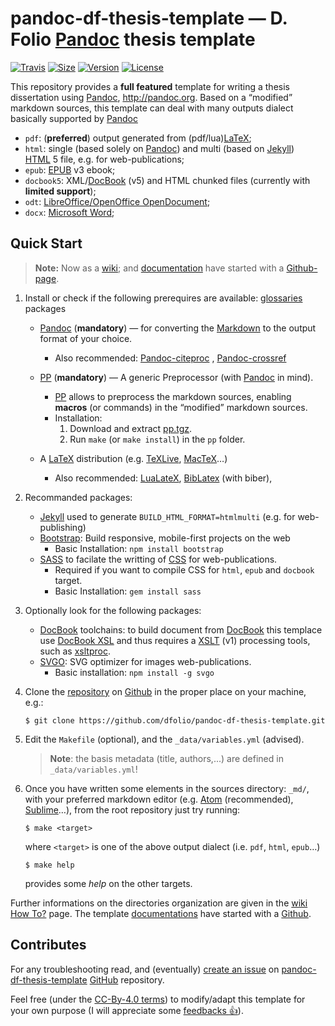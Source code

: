 # pandoc-df-thesis-template — D. Folio [Pandoc] thesis template

[![Travis](https://img.shields.io/travis/com/dfolio/pandoc-df-thesis-template.svg)][travis-ci]
[![Size](https://img.shields.io/github/repo-size/dfolio/pandoc-df-thesis-template.svg)][github-io]
[![Version](https://img.shields.io/github/tag/dfolio/pandoc-df-thesis-template.svg)][github-io]
[![License](https://img.shields.io/github/license/dfolio/pandoc-df-thesis-template.svg)](https://raw.githubusercontent.com/dfolio/pandoc-df-thesis-template/master/LICENSE)


This repository provides a **full featured** template for writing a thesis dissertation using [Pandoc], <http://pandoc.org>. Based on a “modified” markdown sources, this template can deal with many outputs dialect basically supported by [Pandoc]

- `pdf`: (**preferred**) output generated from (pdf/lua)[LaTeX];
- `html`: single (based solely on [Pandoc]) and multi (based on [Jekyll])  [HTML]&nbsp;5 file, e.g. for web-publications;
- `epub`: [EPUB] v3 ebook;
- `docbook5`: XML/[DocBook][DocBook] (v5) and HTML chunked files  (currently with **limited support**);
- `odt`:  [LibreOffice/OpenOffice OpenDocument][odt];
- `docx`: [Microsoft Word][docx];


## Quick Start

> **Note:** Now as a [wiki](https://github.com/dfolio/pandoc-df-thesis-template/wiki/Getting-Started);
> and [documentation][pandoc-df-thesis-template] have started with a [Github-page][pandoc-df-thesis-template].

1. Install or check if the following prerequires are available: [glossaries](http://www.ctan.org/pkg/glossaries/) packages
   - [Pandoc] (**mandatory**) &mdash; for converting the [Markdown] to the output format of your choice.
     - Also recommended: [Pandoc-citeproc] , [Pandoc-crossref]
   - [PP][PP] (**mandatory**) &mdash; A generic Preprocessor (with [Pandoc] in mind).
     - [PP][PP] allows to preprocess the markdown sources, enabling **macros** (or commands) in the “modified” markdown sources.
     - Installation:
       1. Download and extract [pp.tgz](https://cdsoft.fr/pp/pp.tgz).
       2. Run `make` (or `make install`) in the `pp` folder.
      
   - A [LaTeX] distribution (e.g. [TeXLive](http://www.tug.org/texlive/), [MacTeX](https://tug.org/mactex/)…)
     - Also recommended: [LuaLateX](http://www.luatex.org/), [BibLatex](https://github.com/plk/biblatex/) (with biber),
     
2. Recommanded packages:
   - [Jekyll]  used to generate `BUILD_HTML_FORMAT=htmlmulti` (e.g. for web-publishing)
   - [Bootstrap](https://getbootstrap.com): Build responsive, mobile-first projects on the web
     - Basic Installation: `npm install bootstrap`
   - [SASS][SASS]  to facilate the writting of [CSS](https://www.w3schools.com/css/) for web-publications.
     - Required if you want to compile CSS for `html`, `epub` and `docbook` target.
     - Basic Installation: `gem install sass`
3. Optionally look for the following packages:
   - [DocBook][DocBook] toolchains: to build document from [DocBook][DocBook] this templace use [DocBook XSL](http://www.sagehill.net/book-description.html) and thus requires a [XSLT](https://www.w3.org/TR/xslt/) (v1) processing tools, such as [xsltproc](http://xmlsoft.org/XSLT/xsltproc.html).
   - [SVGO](https://github.com/svg/svgo): SVG optimizer for images web-publications.
     - Basic installation: `npm install -g svgo`
     
4. Clone the [repository](https://github.com/dfolio/pandoc-df-thesis-template) on [Github](https://github.com/) in the proper place on your machine, e.g.:

   ```{console}
   $ git clone https://github.com/dfolio/pandoc-df-thesis-template.git
   ```
4. Edit the `Makefile` (optional), and the `_data/variables.yml` (advised).

    > **Note**: the basis metadata (title, authors,...) are defined in `_data/variables.yml`!

5. Once you have written some elements in the sources directory:  `_md/`, with your preferred markdown editor (e.g. [Atom](https://atom.io) (recommended), [Sublime](https://www.sublimetext.com/)…), from the root repository just try running:

   ```{console}
   $ make <target>
   ```

   where `<target>` is one of the above output dialect (i.e. `pdf`, `html`, `epub`…)

   ```{console}
   $ make help
   ```
   
   provides some _help_ on the other targets. 

Further informations on the directories organization are given in the [wiki](https://github.com/dfolio/pandoc-df-thesis-template/wiki) [How To?](https://github.com/dfolio/pandoc-df-thesis-template/wiki/How-To%3F) page.
The template 
[documentations][pandoc-df-thesis-template] have started with a [Github][pandoc-df-thesis-template].

## Contributes

For any troubleshooting read, and (eventually) [create an issue](https://github.com/dfolio/pandoc-df-thesis-template/issues) on [pandoc-df-thesis-template](https://github.com/dfolio/pandoc-df-thesis-template/) [GitHub] repository.

Feel free (under the [CC-By-4.0 terms](https://github.com/dfolio/pandoc-df-thesis-template/blob/master/LICENSE)) to modify/adapt this template for your own purpose (I will appreciate some [feedbacks :+1:][github-io]).

[DocBook]: http://docbook.org/ "DocBook is a semantic markup language for technical documentation."
[docx]: https://en.wikipedia.org/wiki/Office_Open_XML "Docx is a zipped, XML-based file format developed by Microsoft for representing word processing"
[EPUB]: http://idpf.org/epub "EPUB is an e-book file format. EPUB files can be read using complying software on devices such as smartphones, tablets, computers, or e-readers."
[GitHub]: https://github.com "GitHub Inc. is a web-based hosting service for version control using Git."
[HTML]: http://www.w3.org/TR/html5/ "HTML5 is a markup language used for structuring and presenting content on the World Wide Web"
[Jekyll]: https://jekyllrb.com/ "Jekyll is a simple, blog-aware, static site generator for personal, project, or organization sites. Jekyll is developed in Ruby by Tom Preston-Werner."
[LaTeX]: http://www.latex-project.org/ "TeX/LaTeX is a document preparation system."
[Liquid]: https://shopify.github.io/liquid/ " Liquid is a templating language to process templates."
[Markdown]: https://daringfireball.net/projects/markdown/ "Markdown is a lightweight markup language with plain text formatting syntax. It is developed by John Gruber."
[Make]: https://en.wikipedia.org/wiki/Make_(software) "Make is a build automation tool that automatically builds from source code by reading files called Makefiles which specify how to derive the targeted build. "
[odt]: http://en.wikipedia.org/wiki/OpenDocument "The Open Document Format for Office Applications (ODF), also known as OpenDocument, is a ZIP-compressed XML-based file format for word processing documents. "
[Pandoc]: http://pandoc.org "Pandoc is a free and open-source software document converter, widely used as a writing tool"
[pandoc-citeproc]: https://github.com/jgm/pandoc-citeproc "Library and executable for using citeproc with pandoc"
[pandoc-crossref]: https://github.com/lierdakil/pandoc-crossref "Pandoc filter for cross-references "
[pp]: https://cdsoft.fr/pp/ "PP is a generic Preprocessor (with Pandoc in mind)"
[SASS]: https://github.com/sass/ruby-sass "Sass (Syntactically awesome style sheets) is a preprocessor scripting language that is interpreted or compiled into Cascading Style Sheets (CSS)."


[travis-ci]: https://travis-ci.com/dfolio/pandoc-df-thesis-template "Travis status"
[github-io]: http://github.com/dfolio/pandoc-df-thesis-template
[pandoc-df-thesis-template]: http://dfolio.github.io/docs/pandoc-df-thesis-template/ "pandoc-df-thesis-template documentations"

